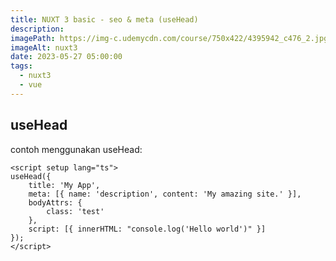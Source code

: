 ```yaml
---
title: NUXT 3 basic - seo & meta (useHead)
description:
imagePath: https://img-c.udemycdn.com/course/750x422/4395942_c476_2.jpg
imageAlt: nuxt3
date: 2023-05-27 05:00:00
tags:
  - nuxt3
  - vue
---
```


## useHead

contoh menggunakan useHead:

```vue
<script setup lang="ts">
useHead({
	title: 'My App',
	meta: [{ name: 'description', content: 'My amazing site.' }],
	bodyAttrs: {
		class: 'test'
	},
	script: [{ innerHTML: "console.log('Hello world')" }]
});
</script>
```
